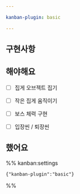 ```yaml
---

kanban-plugin: basic

---
```


## 구현사항



## 해야해요

- [ ] 집게 오브젝트 집기
- [ ] 작은 집게 움직이기
- [ ] 보스 체력 구현
- [ ] 입장씬 / 퇴장씬


## 했어요





%% kanban:settings
```
{"kanban-plugin":"basic"}
```
%%